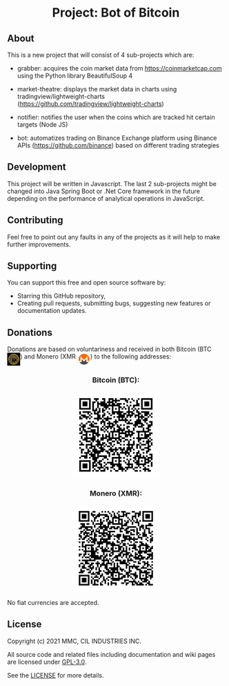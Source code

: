 <h1 align="center">
  Project: Bot of Bitcoin
</h1>
<h2 align="center">
</h2>

## About
This is a new project that will consist of 4 sub-projects which are:

- grabber: acquires the coin market data from https://coinmarketcap.com using the Python library BeautifulSoup 4

- market-theatre: displays the market data in charts using tradingview/lightweight-charts (https://github.com/tradingview/lightweight-charts)

- notifier: notifies the user when the coins which are tracked hit certain targets (Node JS)

- bot: automatizes trading on Binance Exchange platform using Binance APIs (https://github.com/binance) based on different trading strategies 

## Development
This project will be written in Javascript. The last 2 sub-projects might be changed into Java Spring Boot or .Net Core framework in the future depending on the performance of analytical operations in JavaScript. 

## Contributing
Feel free to point out any faults in any of the projects as it will help to make further improvements. 

## Supporting
You can support this free and open source software by:
- Starring this GitHub repository,
- Creating pull requests, submitting bugs, suggesting new features or documentation updates.

## Donations
Donations are based on voluntariness and received in both Bitcoin (BTC <img src="https://github.com/mmcil/BoB/blob/main/images/btc_symbol.jpg" width="30" height="30" style="vertical-align:top"/>) and Monero (XMR <img src="https://github.com/mmcil/BoB/blob/main/images/xmr_symbol.png" width="30" height="30" style="vertical-align:top"/>)  to the following addresses:

<div align="center">
  <h3 align="center">Bitcoin (BTC):</h3>
  <img src="https://github.com/mmcil/BoB/blob/main/images/btc_address.png" width="200" height="200"/>
</div>

<div align="center">
  <h3 align="center">Monero (XMR):</h3>
  <img src="https://github.com/mmcil/BoB/blob/main/images/xmr_address.png" width="200" height="200"/>
</div>

No fiat currencies are accepted. 

## License
Copyright (c) 2021 MMC, CIL INDUSTRIES INC.

All source code and related files including documentation and wiki pages are licensed under [GPL-3.0](https://www.gnu.org/licenses/gpl-3.0.en.html).

See the [LICENSE](https://github.com/mmcil/BoB/blob/main/LICENSE) for more details.
